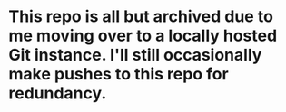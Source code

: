 # This repo is all but archived due to me moving over to a locally hosted Git instance. I'll still occasionally make pushes to this repo for redundancy.
